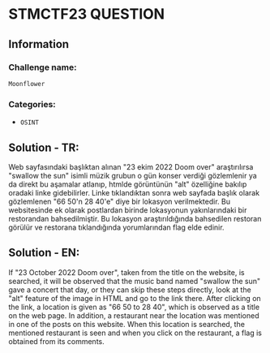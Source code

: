 # STMCTF23 QUESTION

## Information

### Challenge name: 

`Moonflower`

### Categories:

 - `OSINT`


## Solution - TR:

Web sayfasındaki başlıktan alınan "23 ekim 2022 Doom over" araştırılırsa "swallow the sun" isimli müzik grubun o gün konser verdiği gözlemlenir ya da direkt bu aşamalar atlanıp, htmlde görüntünün "alt" özelliğine bakılıp oradaki linke gidebilirler. Linke tıklandıktan sonra web sayfada başlık olarak gözlemlenen "66 50'n 28 40'e" diye bir lokasyon verilmektedir. Bu websitesinde ek olarak postlardan birinde lokasyonun yakınlarındaki bir restorandan bahsedilmiştir. Bu lokasyon araştırıldığında bahsedilen restoran görülür ve restorana tıklandığında yorumlarından flag elde edinir.


## Solution - EN:

If "23 October 2022 Doom over", taken from the title on the website, is searched, it will be observed that the music band named "swallow the sun" gave a concert that day, or they can skip these steps directly, look at the "alt" feature of the image in HTML and go to the link there. After clicking on the link, a location is given as "66 50 to 28 40", which is observed as a title on the web page. In addition, a restaurant near the location was mentioned in one of the posts on this website. When this location is searched, the mentioned restaurant is seen and when you click on the restaurant, a flag is obtained from its comments.
